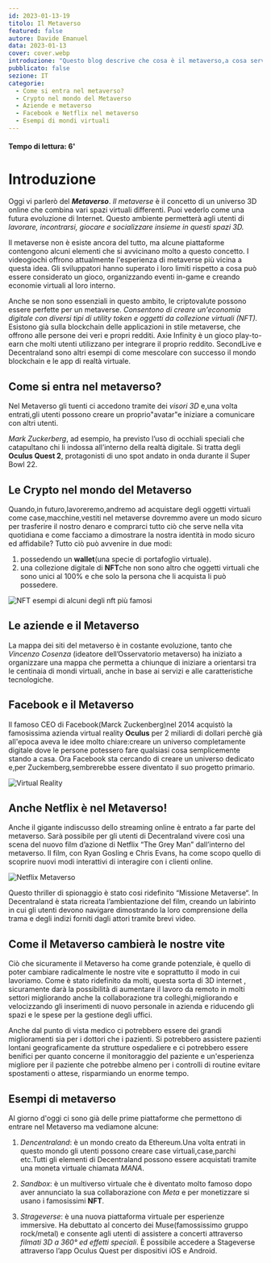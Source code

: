 ```yaml
---
id: 2023-01-13-19
titolo: Il Metaverso 
featured: false
autore: Davide Emanuel
data: 2023-01-13
cover: cover.webp
introduzione: "Questo blog descrive che cosa è il metaverso,a cosa serve e come verrà usato in futuro." 
pubblicato: false
sezione: IT
categorie:
  - Come si entra nel metaverso?
  - Crypto nel mondo del Metaverso
  - Aziende e metaverso
  - Facebook e Netflix nel metaverso
  - Esempi di mondi virtuali
---
```


#### Tempo di lettura: 6'


# Introduzione
Oggi vi parlerò del ***Metaverso***.
*Il metaverse* è il concetto di un universo 3D  online che combina vari spazi virtuali differenti. Puoi vederlo come una futura evoluzione di Internet. Questo ambiente permetterà agli utenti di *lavorare, incontrarsi, giocare e socializzare insieme in questi spazi 3D.*

Il metaverse non è esiste ancora del tutto, ma alcune piattaforme contengono alcuni elementi che si avvicinano molto a questo concetto. I videogiochi offrono attualmente l'esperienza di metaverse più vicina a questa idea. Gli sviluppatori hanno superato i loro limiti rispetto a cosa può essere considerato un gioco, organizzando eventi in-game e creando economie virtuali al loro interno.

Anche se non sono essenziali in questo ambito, le criptovalute possono essere perfette per un metaverse. *Consentono di creare un'economia digitale con diversi tipi di utility token e oggetti da collezione virtuali (NFT).* 
Esistono già sulla blockchain delle applicazioni in stile metaverse, che offrono alle persone dei veri e propri redditi. Axie Infinity è un gioco play-to-earn che molti utenti utilizzano per integrare il proprio reddito. SecondLive e Decentraland sono altri esempi di come mescolare con successo il mondo blockchain e le app di realtà virtuale.

## Come si entra nel metaverso?
Nel Metaverso gli tuenti ci accedono tramite dei *visori 3D* e,una volta entrati,gli utenti possono creare un proprio"avatar"e iniziare a comunicare con altri utenti.

*Mark Zuckerberg*, ad esempio, ha previsto l’uso di occhiali speciali che catapultano chi li indossa all’interno della realtà digitale. Si tratta degli **Oculus Quest 2**, protagonisti di uno spot andato in onda durante il Super Bowl 22.

## Le Crypto nel mondo del Metaverso

Quando,in futuro,lavoreremo,andremo ad acquistare degli oggetti virtuali come case,macchine,vestiti nel metaverse dovremmo avere un modo sicuro per trasferire il nostro denaro e comprarci tutto ciò che serve nella vita quotidiana e come facciamo a dimostrare la nostra identità in modo sicuro ed affidabile?
Tutto ciò può avvenire in due modi:
1. possedendo un **wallet**(una specie di portafoglio virtuale).
2. una collezione digitale di **NFT**che non sono altro che oggetti virtuali che sono unici al 100% e che solo la persona che li acquista li può possedere.

![NFT](/img/posts/il-metaverso(emanuel)/nft.webp)
esempi di alcuni degli nft più famosi

## Le aziende e il Metaverso
La mappa dei siti del metaverso è in costante evoluzione, tanto che *Vincenzo Cosenza* (ideatore dell’Osservatorio metaverso) ha iniziato a organizzare una mappa che permetta a chiunque di iniziare a orientarsi tra le centinaia di mondi virtuali, anche in base ai servizi e alle caratteristiche tecnologiche.



## Facebook e il Metaverso
Il famoso CEO di Facebook(Marck Zuckenberg)nel 2014 acquistò la famosissima azienda virtual reality **Oculus** per 2 miliardi di dollari perchè già all'epoca aveva le idee molto chiare:creare un universo completamente digitale dove le persone potessero fare qualsiasi cosa semplicemente stando a casa.
Ora Facebook sta cercando di creare un universo dedicato e,per Zuckemberg,sembrerebbe essere diventato il suo progetto primario.



![Virtual Reality](/img/posts/il-metaverso(emanuel)/facebook.jpeg)

##  Anche Netflix è nel Metaverso!


Anche il gigante indiscusso dello streaming online è entrato a far parte del metaverso.
Sarà possibile per gli utenti di Decentraland vivere così una scena del nuovo film d’azione di Netflix “The Grey Man” dall’interno del metaverso.
Il film, con Ryan Gosling e Chris Evans, ha come scopo quello di scoprire nuovi modi interattivi di interagire con i clienti online.

![Netflix Metaverso](/img/posts/il-metaverso(emanuel)/metaverse-.jpeg.webp)

Questo thriller di spionaggio è stato cosi ridefinito “Missione Metaverse“. In Decentraland è stata ricreata l’ambientazione del film, creando un labirinto in cui gli utenti devono navigare dimostrando la loro comprensione della trama e degli indizi forniti dagli attori tramite brevi video.

## Come il Metaverso cambierà le nostre vite 

Ciò che sicuramente il Metaverso ha come grande potenziale, è quello di poter cambiare radicalmente le nostre vite e soprattutto il modo in cui lavoriamo. Come è stato ridefinito da molti, questa sorta di 3D internet , sicuramente darà la possibilità di aumentare il lavoro da remoto in molti settori migliorando anche la collaborazione tra colleghi,migliorando e velocizzando gli inserimenti di nuovo personale in azienda e riducendo gli spazi e le spese per la gestione degli uffici. 

Anche dal punto di vista medico ci potrebbero essere dei grandi miglioramenti sia per i dottori che i pazienti. Si potrebbero assistere pazienti lontani geograficamente da strutture ospedaliere e ci potrebbero essere benifici per quanto concerne il monitoraggio del paziente e un'esperienza migliore per il paziente che potrebbe almeno per i controlli di routine evitare spostamenti o attese, risparmiando un enorme tempo.

## Esempi di metaverso ##
Al giorno d'oggi ci sono già delle prime piattaforme che permettono di entrare nel Metaverso ma vediamone alcune:

1. *Dencentraland*: è un mondo creato da Ethereum.Una volta entrati in questo mondo gli utenti possono creare case virtuali,case,parchi etc.Tutti gli elementi di Decentraland possono essere acquistati tramite una moneta virtuale chiamata *MANA*.

2. *Sandbox*: è un multiverso virtuale che è diventato molto famoso dopo aver annunciato la sua collaborazione con *Meta* e per monetizzare si usano i famosissimi **NFT**.

3. *Strageverse*: è una nuova piattaforma virtuale per esperienze immersive. Ha debuttato al concerto dei Muse(famossissimo gruppo rock/metal) e consente agli utenti di assistere a concerti attraverso *filmati 3D a 360° ed effetti speciali*. È possibile accedere a Stageverse attraverso l’app Oculus Quest per dispositivi iOS e Android. 



